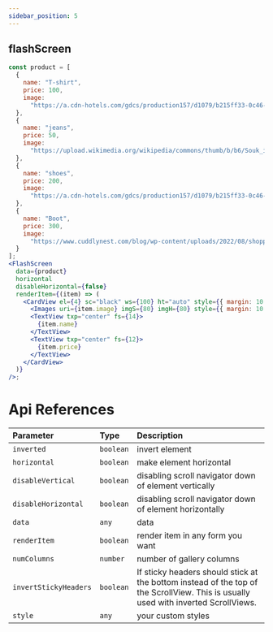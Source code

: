 ```yaml
---
sidebar_position: 5
---
```


## flashScreen

```jsx or tsx or js
const product = [
  {
    name: "T-shirt",
    price: 100,
    image:
      "https://a.cdn-hotels.com/gdcs/production157/d1079/b215ff33-0c46-4f08-8d34-cd992d722e9d.jpg?impolicy=fcrop&w=800&h=533&q=medium"
  },
  {
    name: "jeans",
    price: 50,
    image:
      "https://upload.wikimedia.org/wikipedia/commons/thumb/b/b6/Souk_in_Tunisia_1.jpg/640px-Souk_in_Tunisia_1.jpg"
  },
  {
    name: "shoes",
    price: 200,
    image:
      "https://a.cdn-hotels.com/gdcs/production157/d1079/b215ff33-0c46-4f08-8d34-cd992d722e9d.jpg?impolicy=fcrop&w=800&h=533&q=medium"
  },
  {
    name: "Boot",
    price: 300,
    image:
      "https://www.cuddlynest.com/blog/wp-content/uploads/2022/08/shopping-in-san-francisco-scaled.jpg"
  }
];
<FlashScreen
  data={product}
  horizontal
  disableHorizontal={false}
  renderItem={(item) => (
    <CardView el={4} sc="black" ws={100} ht="auto" style={{ margin: 10 }}>
      <Images uri={item.image} imgS={80} imgH={80} style={{ margin: 10 }} />
      <TextView txp="center" fs={14}>
        {item.name}
      </TextView>
      <TextView txp="center" fs={12}>
        {item.price}
      </TextView>
    </CardView>
  )}
/>;
```

# Api References

| Parameter             | Type      | Description                                                                                                                        |
| :-------------------- | :-------- | :--------------------------------------------------------------------------------------------------------------------------------- |
| `inverted`            | `boolean` | invert element                                                                                                                     |
| `horizontal`          | `boolean` | make element horizontal                                                                                                            |
| `disableVertical`     | `boolean` | disabling scroll navigator down of element vertically                                                                              |
| `disableHorizontal`   | `boolean` | disabling scroll navigator down of element horizontally                                                                            |
| `data`                | `any`     | data                                                                                                                               |
| `renderItem`          | `boolean` | render item in any form you want                                                                                                   |
| `numColumns`          | `number`  | number of gallery columns                                                                                                          |
| `invertStickyHeaders` | `boolean` | If sticky headers should stick at the bottom instead of the top of the ScrollView. This is usually used with inverted ScrollViews. |
| `style`               | `any`     | your custom styles                                                                                                                 |
